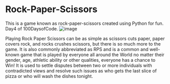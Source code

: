 # Rock-Paper-Scissors
This is a game known as rock-paper-scissors created using Python for fun. Day4 of 100DaysofCode.
![image](https://user-images.githubusercontent.com/95212186/167245402-0afbfdce-5140-485e-bafe-017854b8807d.png)

Playing Rock Paper Scissors can be as simple as scissors cuts paper, paper covers rock, and rocks crushes scissors, but there is so much more to the game. It is also commonly abbreviated as RPS and is a common and well-known game that is played by everyone all around the World no matter their gender, age, athletic ability or other qualities, everyone has a chance to Win! It is used to settle disputes between two or more individuals with contradicted views and resolve such issues as who gets the last slice of pizza or who will wash the dishes tonight.
